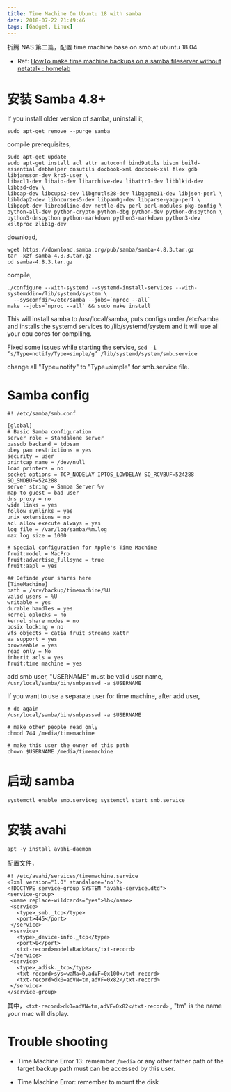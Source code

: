 ```yaml
---
title: Time Machine On Ubuntu 18 with samba
date: 2018-07-22 21:49:46
tags: [Gadget, Linux]
---
```


折腾 NAS 第二篇，配置 time machine base on smb at ubuntu 18.04

- Ref: [HowTo make time machine backups on a samba fileserver without netatalk : homelab](https://www.reddit.com/r/homelab/comments/83vkaz/howto_make_time_machine_backups_on_a_samba/)



# 安装 Samba 4.8+

If you install older version of samba, uninstall it,
```
sudo apt-get remove --purge samba
```


compile prerequisites,
```
sudo apt-get update
sudo apt-get install acl attr autoconf bind9utils bison build-essential debhelper dnsutils docbook-xml docbook-xsl flex gdb libjansson-dev krb5-user \
libacl1-dev libaio-dev libarchive-dev libattr1-dev libblkid-dev libbsd-dev \
libcap-dev libcups2-dev libgnutls28-dev libgpgme11-dev libjson-perl \
libldap2-dev libncurses5-dev libpam0g-dev libparse-yapp-perl \
libpopt-dev libreadline-dev nettle-dev perl perl-modules pkg-config \
python-all-dev python-crypto python-dbg python-dev python-dnspython \
python3-dnspython python-markdown python3-markdown python3-dev xsltproc zlib1g-dev
```

download,
```
wget https://download.samba.org/pub/samba/samba-4.8.3.tar.gz
tar -xzf samba-4.8.3.tar.gz
cd samba-4.8.3.tar.gz
```


compile,
```
./configure --with-systemd --systemd-install-services --with-systemddir=/lib/systemd/system \
  --sysconfdir=/etc/samba --jobs=`nproc --all`
make --jobs=`nproc --all` && sudo make install
```


This will install samba to /usr/local/samba, puts configs under /etc/samba and installs the systemd services to /lib/systemd/system and it will use all your cpu cores for compiling.

Fixed some issues while starting the service,
`sed -i ’s/Type=notify/Type=simple/g’ /lib/systemd/system/smb.service`

change all "Type=notify" to "Type=simple" for smb.service file.


# Samba config

```
#! /etc/samba/smb.conf

[global]
# Basic Samba configuration
server role = standalone server
passdb backend = tdbsam
obey pam restrictions = yes
security = user
printcap name = /dev/null
load printers = no
socket options = TCP_NODELAY IPTOS_LOWDELAY SO_RCVBUF=524288 SO_SNDBUF=524288
server string = Samba Server %v
map to guest = bad user
dns proxy = no
wide links = yes
follow symlinks = yes
unix extensions = no
acl allow execute always = yes
log file = /var/log/samba/%m.log
max log size = 1000

# Special configuration for Apple's Time Machine
fruit:model = MacPro
fruit:advertise_fullsync = true
fruit:aapl = yes

## Definde your shares here
[TimeMachine]
path = /srv/backup/timemachine/%U
valid users = %U
writable = yes
durable handles = yes
kernel oplocks = no
kernel share modes = no
posix locking = no
vfs objects = catia fruit streams_xattr
ea support = yes
browseable = yes
read only = No
inherit acls = yes
fruit:time machine = yes
```

add smb user, "USERNAME" must be valid user name, 
`/usr/local/samba/bin/smbpasswd -a $USERNAME`

If you want to use a separate user for time machine, after add user,
```
# do again
/usr/local/samba/bin/smbpasswd -a $USERNAME

# make other people read only
chmod 744 /media/timemachine

# make this user the owner of this path
chown $USERNAME /media/timemachine
```

# 启动 samba

```
systemctl enable smb.service; systemctl start smb.service
```


# 安装 avahi

```
apt -y install avahi-daemon
```

配置文件，

```
#! /etc/avahi/services/timemachine.service
<?xml version="1.0" standalone='no'?>
<!DOCTYPE service-group SYSTEM "avahi-service.dtd">
<service-group>
 <name replace-wildcards="yes">%h</name>
 <service>
   <type>_smb._tcp</type>
   <port>445</port>
 </service>
 <service>
   <type>_device-info._tcp</type>
   <port>0</port>
   <txt-record>model=RackMac</txt-record>
 </service>
 <service>
   <type>_adisk._tcp</type>
   <txt-record>sys=waMa=0,adVF=0x100</txt-record>
   <txt-record>dk0=adVN=tm,adVF=0x82</txt-record>
 </service>
</service-group>
```

其中，`<txt-record>dk0=adVN=tm,adVF=0x82</txt-record>` , "tm" is the name your mac will display.

# Trouble shooting

- Time Machine Error 13:
remember `/media` or any other father path of the target backup path must can be accessed by this user. 

- Time Machine Error:
remember to mount the disk

